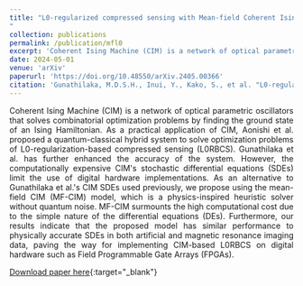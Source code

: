 ```yaml
---
title: "L0-regularized compressed sensing with Mean-field Coherent Ising Machines
"
collection: publications
permalink: /publication/mfl0
excerpt: 'Coherent Ising Machine (CIM) is a network of optical parametric oscillators that solves combinatorial optimization problems by finding the ground state of an Ising Hamiltonian. As a practical application of CIM, Aonishi et al. proposed a quantum-classical hybrid system to solve optimization problems of L0-regularization-based compressed sensing (L0RBCS). Gunathilaka et al. has further enhanced the accuracy of the system. However, the computationally expensive CIM's stochastic differential equations (SDEs) limit the use of digital hardware implementations. As an alternative to Gunathilaka et al.'s CIM SDEs used previously, we propose using the mean-field CIM (MF-CIM) model, which is a physics-inspired heuristic solver without quantum noise. MF-CIM surmounts the high computational cost due to the simple nature of the differential equations (DEs). Furthermore, our results indicate that the proposed model has similar performance to physically accurate SDEs in both artificial and magnetic resonance imaging data, paving the way for implementing CIM-based L0RBCS on digital hardware such as Field Programmable Gate Arrays (FPGAs).'
date: 2024-05-01
venue: 'arXiv'
paperurl: 'https://doi.org/10.48550/arXiv.2405.00366'
citation: 'Gunathilaka, M.D.S.H., Inui, Y., Kako, S., et al. "L0-regularized compressed sensing with Mean-field Coherent Ising Machines." arXiv preprint arXiv:2405.00366 (2024).'
---
```

<div style="text-align: justify"> Coherent Ising Machine (CIM) is a network of optical parametric oscillators that solves combinatorial optimization problems by finding the ground state of an Ising Hamiltonian. As a practical application of CIM, Aonishi et al. proposed a quantum-classical hybrid system to solve optimization problems of L0-regularization-based compressed sensing (L0RBCS). Gunathilaka et al. has further enhanced the accuracy of the system. However, the computationally expensive CIM's stochastic differential equations (SDEs) limit the use of digital hardware implementations. As an alternative to Gunathilaka et al.'s CIM SDEs used previously, we propose using the mean-field CIM (MF-CIM) model, which is a physics-inspired heuristic solver without quantum noise. MF-CIM surmounts the high computational cost due to the simple nature of the differential equations (DEs). Furthermore, our results indicate that the proposed model has similar performance to physically accurate SDEs in both artificial and magnetic resonance imaging data, paving the way for implementing CIM-based L0RBCS on digital hardware such as Field Programmable Gate Arrays (FPGAs). </div>

[Download paper here](https://doi.org/10.48550/arXiv.2405.00366){:target="_blank"}  <br>
<!--[Related code here](/404.html){:target="_blank"}-->

<!-- 
Recommended citation: Gunathilaka, M.D.S.H., Kako, S., Inui, Y. et al. Effective implementation of l0-regularised compressed sensing with chaotic-amplitude-controlled coherent Ising machines. Sci Rep 13, 16140 (2023). -->